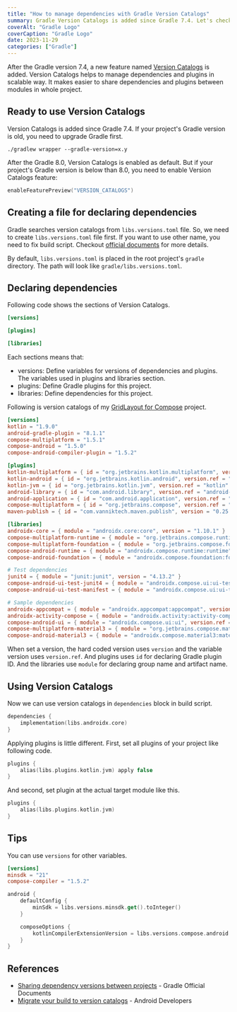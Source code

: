 ```yaml
---
title: "How to manage dependencies with Gradle Version Catalogs"
summary: Gradle Version Catalogs is added since Gradle 7.4. Let's check how to use it.
coverAlt: "Gradle Logo"
coverCaption: "Gradle Logo"
date: 2023-11-29
categories: ["Gradle"]
---
```


After the Gradle version 7.4, a new feature named [Version Catalogs](https://docs.gradle.org/current/userguide/platforms.html) is added.
Version Catalogs helps to manage dependencies and plugins in scalable way.
It makes easier to share dependencies and plugins between modules in whole project.

## Ready to use Version Catalogs

Version Catalogs is added since Gradle 7.4.
If your project's Gradle version is old, you need to upgrade Gradle first.

```shell
./gradlew wrapper --gradle-version=x.y
```

After the Gradle 8.0, Version Catalogs is enabled as default.
But if your project's Gradle version is below than 8.0, you need to enable Version Catalogs feature:

```kotlin
enableFeaturePreview("VERSION_CATALOGS")
```

## Creating a file for declaring dependencies

Gradle searches version catalogs from `libs.versions.toml` file.
So, we need to create `libs.versions.toml` file first.
If you want to use other name, you need to fix build script.
Checkout [official documents](https://docs.gradle.org/current/userguide/platforms.html) for more details.

By default, `libs.versions.toml` is placed in the root project's `gradle` directory.
The path will look like `gradle/libs.versions.toml`.

## Declaring dependencies

Following code shows the sections of Version Catalogs.

```toml
[versions]

[plugins]

[libraries]
```

Each sections means that:

- versions: Define variables for versions of dependencies and plugins. The variables used in plugins and libraries section.
- plugins: Define Gradle plugins for this project.
- libraries: Define dependencies for this project.

Following is version catalogs of my [GridLayout for Compose](https://github.com/cheonjaewoong/gridlayout-compose) project.

```toml
[versions]
kotlin = "1.9.0"
android-gradle-plugin = "8.1.1"
compose-multiplatform = "1.5.1"
compose-android = "1.5.0"
compose-android-compiler-plugin = "1.5.2"

[plugins]
kotlin-multiplatform = { id = "org.jetbrains.kotlin.multiplatform", version.ref = "kotlin" }
kotlin-android = { id = "org.jetbrains.kotlin.android", version.ref = "kotlin" }
kotlin-jvm = { id = "org.jetbrains.kotlin.jvm", version.ref = "kotlin" }
android-library = { id = "com.android.library", version.ref = "android-gradle-plugin" }
android-application = { id = "com.android.application", version.ref = "android-gradle-plugin" }
compose-multiplatform = { id = "org.jetbrains.compose", version.ref = "compose-multiplatform" }
maven-publish = { id = "com.vanniktech.maven.publish", version = "0.25.3" }

[libraries]
androidx-core = { module = "androidx.core:core", version = "1.10.1" }
compose-multiplatform-runtime = { module = "org.jetbrains.compose.runtime:runtime", version.ref = "compose-multiplatform" }
compose-multiplatform-foundation = { module = "org.jetbrains.compose.foundation:foundation", version.ref = "compose-multiplatform" }
compose-android-runtime = { module = "androidx.compose.runtime:runtime", version.ref = "compose-android" }
compose-android-foundation = { module = "androidx.compose.foundation:foundation", version.ref = "compose-android" }

# Test dependencies
junit4 = { module = "junit:junit", version = "4.13.2" }
compose-android-ui-test-junit4 = { module = "androidx.compose.ui:ui-test-junit4", version.ref = "compose-android" }
compose-android-ui-test-manifest = { module = "androidx.compose.ui:ui-test-manifest", version.ref = "compose-android" }

# Sample dependencies
androidx-appcompat = { module = "androidx.appcompat:appcompat", version = "1.6.1" }
androidx-activity-compose = { module = "androidx.activity:activity-compose", version = "1.7.2" }
compose-android-ui = { module = "androidx.compose.ui:ui", version.ref = "compose-android" }
compose-multiplatform-material3 = { module = "org.jetbrains.compose.material3:material3", version.ref = "compose-multiplatform" }
compose-android-material3 = { module = "androidx.compose.material3:material3", version = "1.1.1" }
```

When set a version, the hard coded version uses `version` and the variable version uses `version.ref`.
And plugins uses `id` for declaring Gradle plugin ID.
And the libraries use `module` for declaring group name and artifact name.

## Using Version Catalogs

Now we can use version catalogs in `dependencies` block in build script.

```kotlin
dependencies {
    implementation(libs.androidx.core)
}
```

Applying plugins is little different.
First, set all plugins of your project like following code.

```kotlin
plugins {
    alias(libs.plugins.kotlin.jvm) apply false
}
```

And second, set plugin at the actual target module like this.

```kotlin
plugins {
    alias(libs.plugins.kotlin.jvm)
}
```

## Tips

You can use `versions` for other variables.

```toml
[versions]
minsdk = "21"
compose-compiler = "1.5.2"
```

```kotlin
android {
    defaultConfig {
        minSdk = libs.versions.minsdk.get().toInteger()
    }

    composeOptions {
        kotlinCompilerExtensionVersion = libs.versions.compose.android.compiler.plugin.get()
    }
}
```

## References

- [Sharing dependency versions between projects](https://docs.gradle.org/current/userguide/platforms.html) - Gradle Official Documents
- [Migrate your build to version catalogs](https://developer.android.com/build/migrate-to-catalogs) - Android Developers
